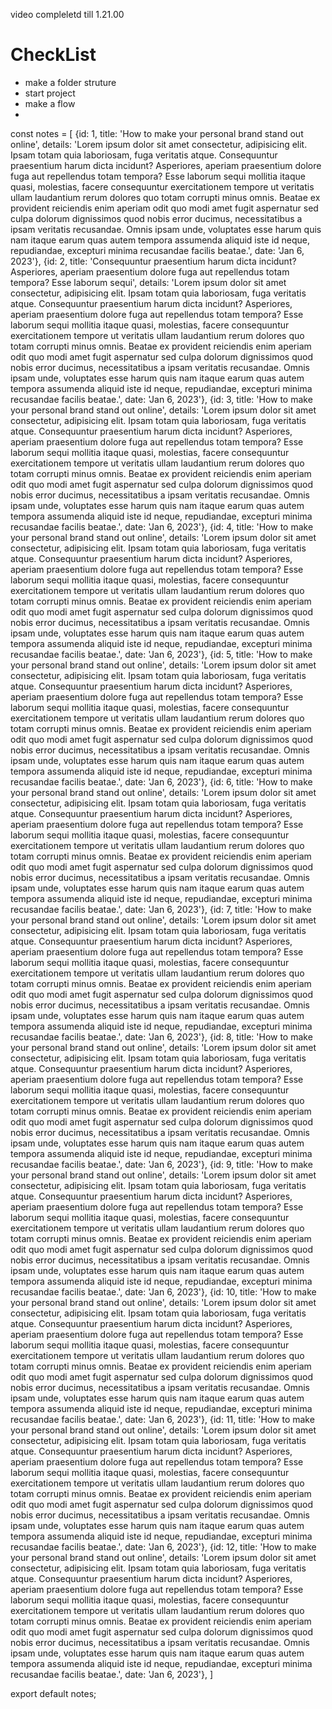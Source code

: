 video compleletd till 1.21.00 

# CheckList

- make a folder struture
- start project
- make a flow
-

const notes = [
{id: 1, title: 'How to make your personal brand stand out online', details: 'Lorem ipsum dolor sit amet consectetur, adipisicing elit. Ipsam totam quia laboriosam, fuga veritatis atque. Consequuntur praesentium harum dicta incidunt? Asperiores, aperiam praesentium dolore fuga aut repellendus totam tempora? Esse laborum sequi mollitia itaque quasi, molestias, facere consequuntur exercitationem tempore ut veritatis ullam laudantium rerum dolores quo totam corrupti minus omnis. Beatae ex provident reiciendis enim aperiam odit quo modi amet fugit aspernatur sed culpa dolorum dignissimos quod nobis error ducimus, necessitatibus a ipsam veritatis recusandae. Omnis ipsam unde, voluptates esse harum quis nam itaque earum quas autem tempora assumenda aliquid iste id neque, repudiandae, excepturi minima recusandae facilis beatae.', date: 'Jan 6, 2023'},
{id: 2, title: 'Consequuntur praesentium harum dicta incidunt? Asperiores, aperiam praesentium dolore fuga aut repellendus totam tempora? Esse laborum sequi', details: 'Lorem ipsum dolor sit amet consectetur, adipisicing elit. Ipsam totam quia laboriosam, fuga veritatis atque. Consequuntur praesentium harum dicta incidunt? Asperiores, aperiam praesentium dolore fuga aut repellendus totam tempora? Esse laborum sequi mollitia itaque quasi, molestias, facere consequuntur exercitationem tempore ut veritatis ullam laudantium rerum dolores quo totam corrupti minus omnis. Beatae ex provident reiciendis enim aperiam odit quo modi amet fugit aspernatur sed culpa dolorum dignissimos quod nobis error ducimus, necessitatibus a ipsam veritatis recusandae. Omnis ipsam unde, voluptates esse harum quis nam itaque earum quas autem tempora assumenda aliquid iste id neque, repudiandae, excepturi minima recusandae facilis beatae.', date: 'Jan 6, 2023'},
{id: 3, title: 'How to make your personal brand stand out online', details: 'Lorem ipsum dolor sit amet consectetur, adipisicing elit. Ipsam totam quia laboriosam, fuga veritatis atque. Consequuntur praesentium harum dicta incidunt? Asperiores, aperiam praesentium dolore fuga aut repellendus totam tempora? Esse laborum sequi mollitia itaque quasi, molestias, facere consequuntur exercitationem tempore ut veritatis ullam laudantium rerum dolores quo totam corrupti minus omnis. Beatae ex provident reiciendis enim aperiam odit quo modi amet fugit aspernatur sed culpa dolorum dignissimos quod nobis error ducimus, necessitatibus a ipsam veritatis recusandae. Omnis ipsam unde, voluptates esse harum quis nam itaque earum quas autem tempora assumenda aliquid iste id neque, repudiandae, excepturi minima recusandae facilis beatae.', date: 'Jan 6, 2023'},
{id: 4, title: 'How to make your personal brand stand out online', details: 'Lorem ipsum dolor sit amet consectetur, adipisicing elit. Ipsam totam quia laboriosam, fuga veritatis atque. Consequuntur praesentium harum dicta incidunt? Asperiores, aperiam praesentium dolore fuga aut repellendus totam tempora? Esse laborum sequi mollitia itaque quasi, molestias, facere consequuntur exercitationem tempore ut veritatis ullam laudantium rerum dolores quo totam corrupti minus omnis. Beatae ex provident reiciendis enim aperiam odit quo modi amet fugit aspernatur sed culpa dolorum dignissimos quod nobis error ducimus, necessitatibus a ipsam veritatis recusandae. Omnis ipsam unde, voluptates esse harum quis nam itaque earum quas autem tempora assumenda aliquid iste id neque, repudiandae, excepturi minima recusandae facilis beatae.', date: 'Jan 6, 2023'},
{id: 5, title: 'How to make your personal brand stand out online', details: 'Lorem ipsum dolor sit amet consectetur, adipisicing elit. Ipsam totam quia laboriosam, fuga veritatis atque. Consequuntur praesentium harum dicta incidunt? Asperiores, aperiam praesentium dolore fuga aut repellendus totam tempora? Esse laborum sequi mollitia itaque quasi, molestias, facere consequuntur exercitationem tempore ut veritatis ullam laudantium rerum dolores quo totam corrupti minus omnis. Beatae ex provident reiciendis enim aperiam odit quo modi amet fugit aspernatur sed culpa dolorum dignissimos quod nobis error ducimus, necessitatibus a ipsam veritatis recusandae. Omnis ipsam unde, voluptates esse harum quis nam itaque earum quas autem tempora assumenda aliquid iste id neque, repudiandae, excepturi minima recusandae facilis beatae.', date: 'Jan 6, 2023'},
{id: 6, title: 'How to make your personal brand stand out online', details: 'Lorem ipsum dolor sit amet consectetur, adipisicing elit. Ipsam totam quia laboriosam, fuga veritatis atque. Consequuntur praesentium harum dicta incidunt? Asperiores, aperiam praesentium dolore fuga aut repellendus totam tempora? Esse laborum sequi mollitia itaque quasi, molestias, facere consequuntur exercitationem tempore ut veritatis ullam laudantium rerum dolores quo totam corrupti minus omnis. Beatae ex provident reiciendis enim aperiam odit quo modi amet fugit aspernatur sed culpa dolorum dignissimos quod nobis error ducimus, necessitatibus a ipsam veritatis recusandae. Omnis ipsam unde, voluptates esse harum quis nam itaque earum quas autem tempora assumenda aliquid iste id neque, repudiandae, excepturi minima recusandae facilis beatae.', date: 'Jan 6, 2023'},
{id: 7, title: 'How to make your personal brand stand out online', details: 'Lorem ipsum dolor sit amet consectetur, adipisicing elit. Ipsam totam quia laboriosam, fuga veritatis atque. Consequuntur praesentium harum dicta incidunt? Asperiores, aperiam praesentium dolore fuga aut repellendus totam tempora? Esse laborum sequi mollitia itaque quasi, molestias, facere consequuntur exercitationem tempore ut veritatis ullam laudantium rerum dolores quo totam corrupti minus omnis. Beatae ex provident reiciendis enim aperiam odit quo modi amet fugit aspernatur sed culpa dolorum dignissimos quod nobis error ducimus, necessitatibus a ipsam veritatis recusandae. Omnis ipsam unde, voluptates esse harum quis nam itaque earum quas autem tempora assumenda aliquid iste id neque, repudiandae, excepturi minima recusandae facilis beatae.', date: 'Jan 6, 2023'},
{id: 8, title: 'How to make your personal brand stand out online', details: 'Lorem ipsum dolor sit amet consectetur, adipisicing elit. Ipsam totam quia laboriosam, fuga veritatis atque. Consequuntur praesentium harum dicta incidunt? Asperiores, aperiam praesentium dolore fuga aut repellendus totam tempora? Esse laborum sequi mollitia itaque quasi, molestias, facere consequuntur exercitationem tempore ut veritatis ullam laudantium rerum dolores quo totam corrupti minus omnis. Beatae ex provident reiciendis enim aperiam odit quo modi amet fugit aspernatur sed culpa dolorum dignissimos quod nobis error ducimus, necessitatibus a ipsam veritatis recusandae. Omnis ipsam unde, voluptates esse harum quis nam itaque earum quas autem tempora assumenda aliquid iste id neque, repudiandae, excepturi minima recusandae facilis beatae.', date: 'Jan 6, 2023'},
{id: 9, title: 'How to make your personal brand stand out online', details: 'Lorem ipsum dolor sit amet consectetur, adipisicing elit. Ipsam totam quia laboriosam, fuga veritatis atque. Consequuntur praesentium harum dicta incidunt? Asperiores, aperiam praesentium dolore fuga aut repellendus totam tempora? Esse laborum sequi mollitia itaque quasi, molestias, facere consequuntur exercitationem tempore ut veritatis ullam laudantium rerum dolores quo totam corrupti minus omnis. Beatae ex provident reiciendis enim aperiam odit quo modi amet fugit aspernatur sed culpa dolorum dignissimos quod nobis error ducimus, necessitatibus a ipsam veritatis recusandae. Omnis ipsam unde, voluptates esse harum quis nam itaque earum quas autem tempora assumenda aliquid iste id neque, repudiandae, excepturi minima recusandae facilis beatae.', date: 'Jan 6, 2023'},
{id: 10, title: 'How to make your personal brand stand out online', details: 'Lorem ipsum dolor sit amet consectetur, adipisicing elit. Ipsam totam quia laboriosam, fuga veritatis atque. Consequuntur praesentium harum dicta incidunt? Asperiores, aperiam praesentium dolore fuga aut repellendus totam tempora? Esse laborum sequi mollitia itaque quasi, molestias, facere consequuntur exercitationem tempore ut veritatis ullam laudantium rerum dolores quo totam corrupti minus omnis. Beatae ex provident reiciendis enim aperiam odit quo modi amet fugit aspernatur sed culpa dolorum dignissimos quod nobis error ducimus, necessitatibus a ipsam veritatis recusandae. Omnis ipsam unde, voluptates esse harum quis nam itaque earum quas autem tempora assumenda aliquid iste id neque, repudiandae, excepturi minima recusandae facilis beatae.', date: 'Jan 6, 2023'},
{id: 11, title: 'How to make your personal brand stand out online', details: 'Lorem ipsum dolor sit amet consectetur, adipisicing elit. Ipsam totam quia laboriosam, fuga veritatis atque. Consequuntur praesentium harum dicta incidunt? Asperiores, aperiam praesentium dolore fuga aut repellendus totam tempora? Esse laborum sequi mollitia itaque quasi, molestias, facere consequuntur exercitationem tempore ut veritatis ullam laudantium rerum dolores quo totam corrupti minus omnis. Beatae ex provident reiciendis enim aperiam odit quo modi amet fugit aspernatur sed culpa dolorum dignissimos quod nobis error ducimus, necessitatibus a ipsam veritatis recusandae. Omnis ipsam unde, voluptates esse harum quis nam itaque earum quas autem tempora assumenda aliquid iste id neque, repudiandae, excepturi minima recusandae facilis beatae.', date: 'Jan 6, 2023'},
{id: 12, title: 'How to make your personal brand stand out online', details: 'Lorem ipsum dolor sit amet consectetur, adipisicing elit. Ipsam totam quia laboriosam, fuga veritatis atque. Consequuntur praesentium harum dicta incidunt? Asperiores, aperiam praesentium dolore fuga aut repellendus totam tempora? Esse laborum sequi mollitia itaque quasi, molestias, facere consequuntur exercitationem tempore ut veritatis ullam laudantium rerum dolores quo totam corrupti minus omnis. Beatae ex provident reiciendis enim aperiam odit quo modi amet fugit aspernatur sed culpa dolorum dignissimos quod nobis error ducimus, necessitatibus a ipsam veritatis recusandae. Omnis ipsam unde, voluptates esse harum quis nam itaque earum quas autem tempora assumenda aliquid iste id neque, repudiandae, excepturi minima recusandae facilis beatae.', date: 'Jan 6, 2023'},
]

export default notes;

